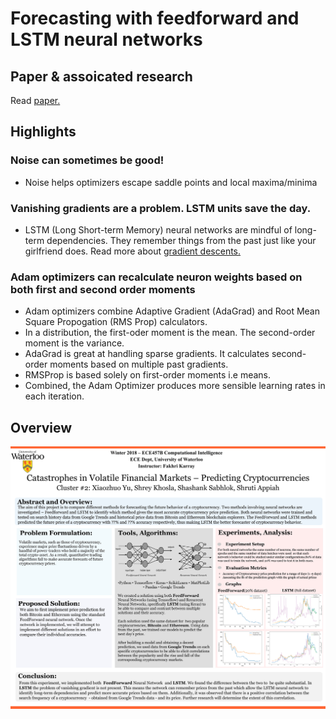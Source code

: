 # Forecasting with feedforward and LSTM neural networks

## Paper & assoicated research
Read <a href="https://github.com/ShrutiAppiah/crypto-forecasting-with-neuralnetworks/blob/master/Catastrophes%20in%20volatile%20financial%20markets.pdf"> paper. </a>

## Highlights
### Noise can sometimes be good!
- Noise helps optimizers escape saddle points and local maxima/minima

### Vanishing gradients are a problem. LSTM units save the day.
- LSTM (Long Short-term Memory) neural networks are mindful of long-term dependencies. They remember things from the past just like your girlfriend does. Read more about <a href="https://en.wikipedia.org/wiki/Gradient_descent"> gradient descents. </a> 

### Adam optimizers can recalculate neuron weights based on both first and second order moments
- Adam optimizers combine Adaptive Gradient (AdaGrad) and Root Mean Square Propogation (RMS Prop) calculators. 
- In a distribution, the first-oder moment is the mean. The second-order moment is the variance.
- AdaGrad is great at handling sparse gradients. It calculates second-order moments based on multiple past gradients.
- RMSProp is based solely on first-order moments i.e means.
- Combined, the Adam Optimizer produces more sensible learning rates in each iteration.

## Overview
<div align="center">
		<img src="Poster.jpg" alt="poster">
		<br>
		<br>
</div>
